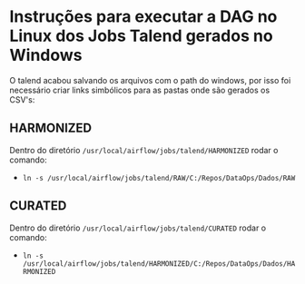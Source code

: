 # Instruções para executar a DAG no Linux dos Jobs Talend gerados no Windows

O talend acabou salvando os arquivos com o path do windows, por isso foi necessário criar
links simbólicos para as pastas onde são gerados os CSV's:

## HARMONIZED

Dentro do diretório `/usr/local/airflow/jobs/talend/HARMONIZED` rodar o comando:  

- `ln -s /usr/local/airflow/jobs/talend/RAW/C:/Repos/DataOps/Dados/RAW`

## CURATED

Dentro do diretório `/usr/local/airflow/jobs/talend/CURATED` rodar o comando:  

- `ln -s /usr/local/airflow/jobs/talend/HARMONIZED/C:/Repos/DataOps/Dados/HARMONIZED`


